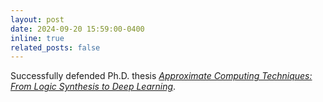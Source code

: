```yaml
---
layout: post
date: 2024-09-20 15:59:00-0400
inline: true
related_posts: false
---
```


Successfully defended Ph.D. thesis [*Approximate Computing Techniques: From Logic Synthesis to Deep Learning*](https://scale-lab.github.io/pdfs/jingxiao.pdf).
